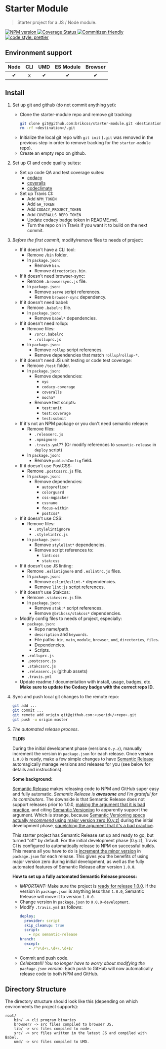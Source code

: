 # Starter Module

> Starter project for a JS / Node module.

<!-- Shields. -->
<p>
	<!-- NPM version. -->
	<!-- <a href="https://www.npmjs.com/package/@brikcss/starter-module">
		<img alt="NPM version" src="https://img.shields.io/npm/v/@brikcss/starter-module.svg?style=flat-square">
	</a> -->
	<!-- NPM downloads/month. -->
	<!-- <a href="https://www.npmjs.com/package/@brikcss/starter-module">
		<img alt="NPM downloads per month" src="https://img.shields.io/npm/dm/@brikcss/starter-module.svg?style=flat-square">
	</a> -->
	<!-- Travis branch. -->
	<!-- <a href="https://github.com/brikcss/starter-module/tree/master">
		<img alt="Travis branch" src="https://img.shields.io/travis/rust-lang/rust/master.svg?style=flat-square&label=master">
	</a> -->
	<!-- Codacy. -->
	<a href="https://www.codacy.com/app/thezimmee/starter-module">
		<img alt="NPM version" src="https://img.shields.io/codacy/grade/49af7ce4215c4720a6dbc90c3b7fcdbe/master.svg?style=flat-square">
	</a>
	<!-- Coveralls -->
	<a href='https://coveralls.io/github/brikcss/starter-module?branch=master'>
		<img src='https://img.shields.io/coveralls/github/brikcss/starter-module/master.svg?style=flat-square' alt='Coverage Status' />
	</a>
	<!-- Commitizen friendly. -->
	<a href="http://commitizen.github.io/cz-cli/">
		<img alt="Commitizen friendly" src="https://img.shields.io/badge/commitizen-friendly-brightgreen.svg?style=flat-square">
	</a>
	<!-- Semantic release. -->
	<!-- <a href="https://github.com/semantic-release/semantic-release">
		<img alt="semantic release" src="https://img.shields.io/badge/%20%20%F0%9F%93%A6%F0%9F%9A%80-semantic--release-e10079.svg?style=flat-square">
	</a> -->
	<!-- Prettier code style. -->
	<a href="https://prettier.io/">
		<img alt="code style: prettier" src="https://img.shields.io/badge/code_style-prettier-ff69b4.svg?style=flat-square">
	</a>
	<!-- MIT License. -->
	<!-- <a href="https://choosealicense.com/licenses/mit/">
		<img alt="License" src="https://img.shields.io/npm/l/express.svg?style=flat-square">
	</a> -->
</p>

## Environment support

| Node   | CLI   | UMD   | ES Module | Browser   |
|:------:|:-----:|:-----:|:---------:|:---------:|
| ✔      | x     | ✔    | ✔        | ✔         |

## Install

1. Set up git and github (do not commit anything yet):

	- Clone the starter-module repo and remove git tracking:
		```sh
		git clone git@github.com:brikcss/starter-module.git <destination> --depth=1
		rm -rf <destination>/.git
		```
	- Initialize the local git repo with `git init` (`.git` was removed in the previous step in order to remove tracking for the `starter-module` repo).
	- Create an empty repo on github.

2. Set up CI and code quality suites:

	- Set up code QA and test coverage suites:
		- [codacy](https://www.codacy.com/)
		- [coveralls](https://coveralls.io/)
		- [codeclimate](https://codeclimate.com/)
	- Set up Travis CI:
		- Add `NPM_TOKEN`
		- Add `GH_TOKEN`
		- Add `CODACY_PROJECT_TOKEN`
		- Add `COVERALLS_REPO_TOKEN`
		- Update codacy badge token in README.md.
		- Turn the repo on in Travis if you want it to build on the next commit.

3. _Before the first commit_, modify/remove files to needs of project:

	- If it doesn't have a CLI tool:
		- Remove `/bin` folder.
		- In `package.json`:
			- Remove `bin`.
			- Remove `directories.bin`.
	- If it doesn't need browser-sync:
		- Remove `.browsersync.js` file.
		- In `package.json`:
			- Remove `serve` script references.
			- Remove `browser-sync` dependency.
	- If it doesn't need babel:
		- Remove `.babelrc` file.
		- In `package.json`:
			- Remove `babel*` dependencies.
	- If it doesn't need rollup:
		- Remove files:
			- `/src/.babelrc`
			- `.rolluprc.js`
		- In `package.json`:
			- Remove `rollup` script references.
			- Remove dependencies that match `rollup`/`rollup-*`.
	- If it doesn't need JS unit testing or code test coverage:
		- Remove `/test` folder.
		- In `package.json`:
			- Remove dependencies:
				- `nyc`
				- `codacy-coverage`
				- `coveralls`
				- `mocha*`
			- Remove test scripts:
				- `test:unit`
				- `test:coverage`
				- `test:submit`
	- If it's not an NPM package or you don't need semantic release:
		- Remove files:
			- `.releaserc.js`
			- `.npmignore`
			- `.travis.yml`?? (Or modify references to `semantic-release` in `deploy` script)
		- In `package.json`:
			- Remove `publishConfig` field.
	- If it doesn't use PostCSS:
		- Remove `.postcssrc.js` file.
		- In `package.json`:
			- Remove dependencies:
				- `autoprefixer`
				- `colorguard`
				- `css-mqpacker`
				- `cssnano`
				- `focus-within`
				- `postcss*`
	- If it doesn't use CSS:
		- Remove files:
			- `.stylelintignore`
			- `.stylelintrc.js`
		- In `package.json`:
			- Remove `stylelint*` dependencies.
			- Remove script references to:
				- `lint:css`
				- `stak:css`
	- If it doesn't use JS linting:
		- Remove `.eslintignore` and `.eslintrc.js` files.
		- In `package.json`:
			- Remove `eslint`/`eslint-*` dependencies.
			- Remove `lint:js` script references.
	- If it doesn't use Stakcss:
		- Remove `.stakcssrc.js` file.
		- In `package.json`:
			- Remove `stak:*` script references.
			- Remove `@brikcss/stakcss*` dependencies.
	- Modify config files to needs of project, especially:
		- `package.json`:
			- Repo name/path.
			- `description` and `keywords`.
			- File paths: `bin`, `main`, `module`, `browser`, `umd`, `directories`, `files`.
			- Dependencies.
			- Scripts.
		- `.rolluprc.js`
		- `.postcssrc.js`
		- `.stakcssrc.js`
		- `.releaserc.js` (github assets)
		- `.travis.yml`
	- Update readme / documentation with install, usage, badges, etc. **Make sure to update the Codacy badge with the correct repo ID.**

4. Sync and push local git changes to the remote repo:

	```sh
	git add ...
	git commit ...
	git remote add origin git@github.com:<userid>/<repo>.git
	git push -u origin master
	```

5. _The automated release process_.

	**TLDR:**

	During the initial development phase (versions `0.y.z`), manually increment the version in `package.json` for each release. Once version `1.0.0` is ready, make a few simple changes to have [Semantic Release](https://github.com/semantic-release/semantic-release) automagically manage versions and releases for you (see below for details and instructions).

	**Some background:**

	[Semantic Release](https://github.com/semantic-release/semantic-release) makes releasing code to NPM and GitHub super easy and fully automatic.  _Semantic Release is **awesome** and I'm grateful for its contributors_. The downside is that Semantic Release does not support releases prior to 1.0.0, [making the argument that it is bad practice](https://semantic-release.gitbooks.io/semantic-release/content/docs/support/FAQ.html#can-i-set-the-initial-release-version-of-my-package-to-001), and citing [Semantic Versioning](https://semver.org/) to apparently support the argument. Which is strange, because [Semantic Versioning specs](https://semver.org/#spec-item-4) [actually _recommend_ using major version zero (0.y.z)]((https://semver.org/#how-should-i-deal-with-revisions-in-the-0yz-initial-development-phase)) during the initial development phase, [squelching the argument that it's a bad practice](https://semver.org/#doesnt-this-discourage-rapid-development-and-fast-iteration).

	This starter project has Semantic Release set up and ready to go, but turned "off" by default. For the initial development phase (0.y.z), Travis CI is configured to automatically release to NPM on successful builds. This means all you have to do is [increment the minor version](https://semver.org/#how-should-i-deal-with-revisions-in-the-0yz-initial-development-phase) in `package.json` for each release. This gives you the benefits of using major version zero during initial development, as well as the fully automated features of Semantic Release after version `1.0.0`.

	**How to set up a fully automated Semantic Release process:**

	- _IMPORTANT:_ Make sure the project is [ready for release 1.0.0](https://semver.org/#how-do-i-know-when-to-release-100). If the version in `package.json` is anything less than `1.0.0`, Semantic Release will move it to version `1.0.0`.
	- Change version in `package.json` to `0.0.0-development`.
	- Modify `.travis.yml` as follows:
		```yml
	    deploy:
	      provider: script
	      skip_cleanup: true
	      script:
	        - npx semantic-release
	    branch:
	      except:
	        - /^v\d+\.\d+\.\d+$/
		```
	- Commit and push code.
	- _Celebrate!!! You no longer have to worry about modifying the `package.json` version._ Each push to GitHub will now automatically release code to both NPM and GitHub.

## Directory Structure

The directory structure should look like this (depending on which environments the project supports):

```
root/
	bin/ -> cli program binaries
	browser/ -> src files compiled to browser JS.
	lib/ -> src files compiled to node.
	src/ -> src files written in the latest JS and compiled with Babel.
	umd/ -> src files compiled to UMD.
```
